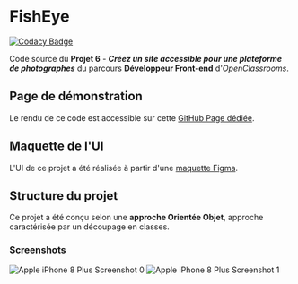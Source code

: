 # FishEye

[![Codacy Badge](https://api.codacy.com/project/badge/Grade/e57e0c50308f490bbcc5efd361e09a70)](https://app.codacy.com/gh/logic-fabric/fisheye?utm_source=github.com&utm_medium=referral&utm_content=logic-fabric/fisheye&utm_campaign=Badge_Grade_Settings)

Code source du **Projet 6** - **_Créez un site accessible pour une plateforme de photographes_** du parcours **Développeur Front-end** d'_OpenClassrooms_.

## Page de démonstration

Le rendu de ce code est accessible sur cette [GitHub Page dédiée](https://bilalezzaaraoui.github.io/BilalEzzaaraoui_6_06102021/).

## Maquette de l'UI

L'UI de ce projet a été réalisée à partir d'une [maquette Figma](https://www.figma.com/file/pt8xJxC1QffW4HX16QhGZJ/UI-Design-FishEye-FR).

## Structure du projet

Ce projet a été conçu selon une **approche Orientée Objet**, approche caractérisée par un découpage en classes.

### Screenshots

![Apple iPhone 8 Plus Screenshot 0](https://firebasestorage.googleapis.com/v0/b/portfolio-e8f97.appspot.com/o/121696038-f0ad6780-cacb-11eb-825f-286b1987e1c5.png?alt=media&token=f9ead83b-9db0-4ce0-92c3-1f966d0c746d)
![Apple iPhone 8 Plus Screenshot 1](https://firebasestorage.googleapis.com/v0/b/portfolio-e8f97.appspot.com/o/121696042-f1de9480-cacb-11eb-9c58-f4f431845fc9.png?alt=media&token=12e27c39-611e-441e-98c8-ad55cc35e516)

